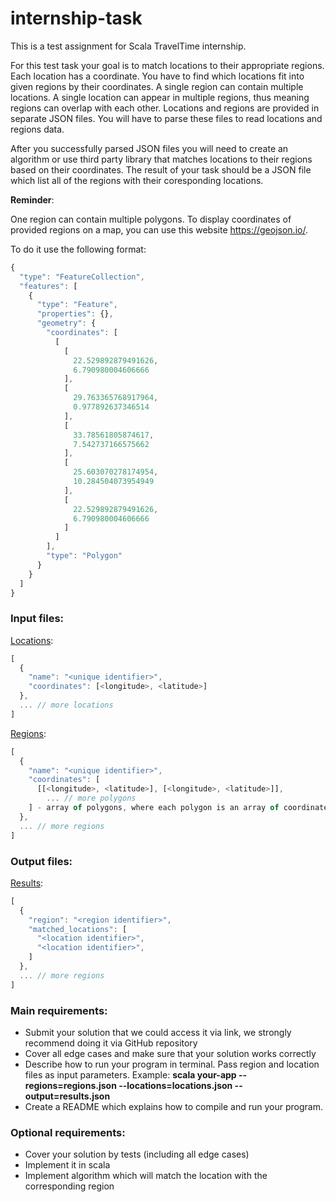 # internship-task

This is a test assignment for Scala TravelTime internship.

For this test task your goal is to match locations to their appropriate regions. 
Each location has a coordinate. You have to find which locations fit into given regions by their coordinates. 
A single region can contain multiple locations. A single location can appear in multiple regions, thus meaning regions can overlap with each other.
Locations and regions are provided in separate JSON files. You will have to parse these files to read locations and regions data. 

After you successfully parsed JSON files you will need to create an algorithm or use third party library that matches locations to their regions based on their coordinates.
The result of your task should be a JSON file which list all of the regions with their coresponding locations.


**Reminder**:

One region can contain multiple polygons. To display coordinates of provided regions on a map, you can use this website https://geojson.io/.

To do it use the following format:
```js
{
  "type": "FeatureCollection",
  "features": [
    {
      "type": "Feature",
      "properties": {},
      "geometry": {
        "coordinates": [
          [
            [
              22.529892879491626,
              6.790980004606666
            ],
            [
              29.763365768917964,
              0.977892637346514
            ],
            [
              33.78561805874617,
              7.542737166575662
            ],
            [
              25.603070278174954,
              10.284504073954949
            ],
            [
              22.529892879491626,
              6.790980004606666
            ]
          ]
        ],
        "type": "Polygon"
      }
    }
  ]
}
```

### Input files:

[Locations](input/locations.json):
```js
[
  {
    "name": "<unique identifier>",
    "coordinates": [<longitude>, <latitude>]
  },
  ... // more locations
]
```

[Regions](input/regions.json):
```js
[
  {
    "name": "<unique identifier>",
    "coordinates": [
      [[<longitude>, <latitude>], [<longitude>, <latitude>]], 
        ... // more polygons    
    ] - array of polygons, where each polygon is an array of coordinates.
  },
  ... // more regions
]
```

### Output files:

[Results](output/results.json):
```js
[
  {
    "region": "<region identifier>",
    "matched_locations": [
      "<location identifier>",
      "<location identifier>",
    ]
  },
  ... // more regions
]
```


### Main requirements:
* Submit your solution that we could access it via link, we strongly recommend doing it via GitHub repository
* Cover all edge cases and make sure that your solution works correctly
* Describe how to run your program in terminal. Pass region and location files as input parameters. Example: **scala your-app --regions=regions.json --locations=locations.json --output=results.json**
* Create a README which explains how to compile and run your program.


### Optional requirements:
* Cover your solution by tests (including all edge cases)
* Implement it in scala
* Implement algorithm which will match the location with the corresponding region

